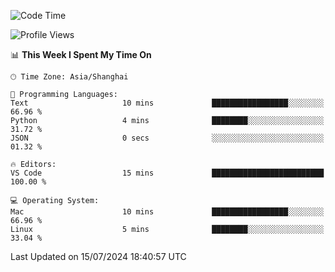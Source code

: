 <!--START_SECTION:waka-->
![Code Time](http://img.shields.io/badge/Code%20Time-453%20hrs%2056%20mins-blue)

![Profile Views](http://img.shields.io/badge/Profile%20Views-0-blue)

📊 **This Week I Spent My Time On** 

```text
🕑︎ Time Zone: Asia/Shanghai

💬 Programming Languages: 
Text                     10 mins             █████████████████░░░░░░░░   66.96 % 
Python                   4 mins              ████████░░░░░░░░░░░░░░░░░   31.72 % 
JSON                     0 secs              ░░░░░░░░░░░░░░░░░░░░░░░░░   01.32 % 

🔥 Editors: 
VS Code                  15 mins             █████████████████████████   100.00 % 

💻 Operating System: 
Mac                      10 mins             █████████████████░░░░░░░░   66.96 % 
Linux                    5 mins              ████████░░░░░░░░░░░░░░░░░   33.04 % 
```


 Last Updated on 15/07/2024 18:40:57 UTC
<!--END_SECTION:waka-->
